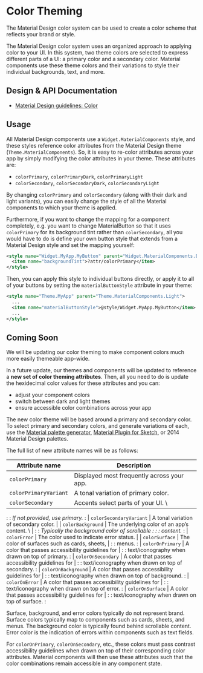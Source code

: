 <!--docs:
title: "Color Theming"
layout: detail
section: theming
excerpt: "Color Theming"
iconId: color
path: /theming/color/
-->

# Color Theming

The Material Design color system can be used to create a color scheme that
reflects your brand or style.

The Material Design color system uses an organized approach to applying color to
your UI. In this system, two theme colors are selected to express different
parts of a UI: a primary color and a secondary color. Material components use
these theme colors and their variations to style their individual backgrounds,
text, and more.

## Design & API Documentation

-   [Material Design guidelines:
    Color](https://material.io/go/design-color-theming/)
    <!--{: .icon-list-item.icon-list-item--spec }-->

## Usage

All Material Design components use a `Widget.MaterialComponents` style, and
these styles reference color attributes from the Material Design theme
(`Theme.MaterialComponents`). So, it is easy to re-color attributes across your
app by simply modifying the color attributes in your theme. These attributes
are:

*   `colorPrimary`, `colorPrimaryDark`, `colorPrimaryLight`
*   `colorSecondary`, `colorSecondaryDark`, `colorSecondaryLight`

By changing `colorPrimary` and `colorSecondary` (along with their dark and light
variants), you can easily change the style of all the Material components to
which your theme is applied.

Furthermore, if you want to change the mapping for a component completely, e.g.
you want to change MaterialButton so that it uses `colorPrimary` for its
background tint rather than `colorSecondary`, all you would have to do is define
your own button style that extends from a Material Design style and set the
mapping yourself:

```xml
<style name="Widget.MyApp.MyButton" parent="Widget.MaterialComponents.Button">
  <item name="backgroundTint">?attr/colorPrimary</item>
</style>
```

Then, you can apply this style to individual buttons directly, or apply it to
all of your buttons by setting the `materialButtonStyle` attribute in your
theme:

```xml
<style name="Theme.MyApp" parent="Theme.MaterialComponents.Light">
  ...
  <item name="materialButtonStyle">@style/Widget.MyApp.MyButton</item>
  ...
</style>
```

## Coming Soon

We will be updating our color theming to make component colors much more easily
themeable app-wide.

In a future update, our themes and components will be updated to reference a
**new set of color theming attributes**. Then, all you need to do is update the
hexidecimal color values for these attributes and you can:

*   adjust your component colors
*   switch between dark and light themes
*   ensure accessible color combinations across your app

The new color theme will be based around a primary and secondary color. To
select primary and secondary colors, and generate variations of each, use the
[Material palette generator](https://material.io/go/tools-color), [Material
Plugin for Sketch](https://material.io/go/tools-theme-editor), or 2014 Material
Design palettes.

The full list of new attribute names will be as follows:

| Attribute name          | Description                                       |
| ----------------------- | ------------------------------------------------- |
| `colorPrimary`          | Displayed most frequently across your app.        |
| `colorPrimaryVariant`   | A tonal variation of primary color.               |
| `colorSecondary`        | Accents select parts of your UI. \                |
:                         : _If not provided, use primary._                   :
| `colorSecondaryVariant` | A tonal variation of secondary color.             |
| `colorBackground`       | The underlying color of an app’s content. \       |
:                         : _Typically the background color of scrollable     :
:                         : content._                                         :
| `colorError`            | The color used to indicate error status.          |
| `colorSurface`          | The color of surfaces such as cards, sheets,      |
:                         : menus.                                            :
| `colorOnPrimary`        | A color that passes accessibility guidelines for  |
:                         : text/iconography when drawn on top of primary.    :
| `colorOnSecondary`      | A color that passes accessibility guidelines for  |
:                         : text/iconography when drawn on top of secondary.  :
| `colorOnBackground`     | A color that passes accessibility guidelines for  |
:                         : text/iconography when drawn on top of background. :
| `colorOnError`          | A color that passes accessibility guidelines for  |
:                         : text/iconography when drawn on top of error.      :
| `colorOnSurface`        | A color that passes accessibility guidelines for  |
:                         : text/iconography when drawn on top of surface.    :

Surface, background, and error colors typically do not represent brand. Surface
colors typically map to components such as cards, sheets, and menus. The
background color is typically found behind scrollable content. Error color is
the indication of errors within components such as text fields.

For `colorOnPrimary`, `colorOnSecondary`, etc., these colors must pass contrast
accessibility guidelines when drawn on top of their corresponding color
attributes. Material components will then use these attributes such that the
color combinations remain accessible in any component state.
